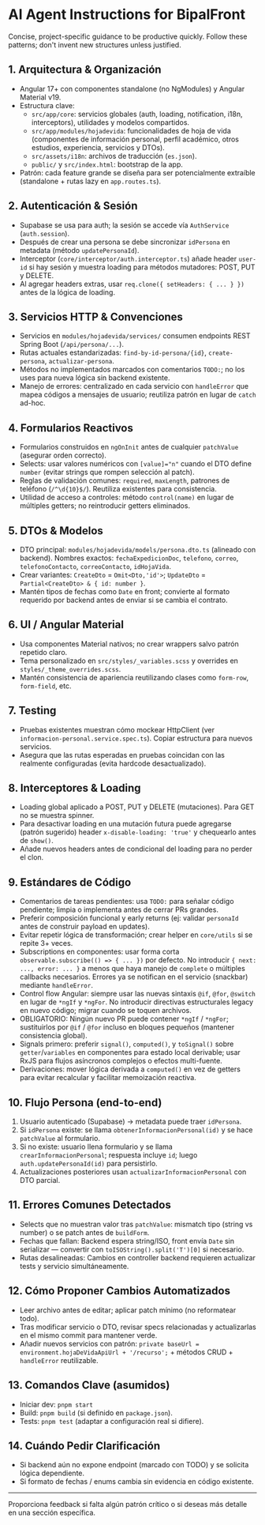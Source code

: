 # AI Agent Instructions for BipalFront

Concise, project-specific guidance to be productive quickly. Follow these patterns; don't invent new structures unless justified.

## 1. Arquitectura & Organización
- Angular 17+ con componentes standalone (no NgModules) y Angular Material v19.
- Estructura clave:
  - `src/app/core`: servicios globales (auth, loading, notification, i18n, interceptors), utilidades y modelos compartidos.
  - `src/app/modules/hojadevida`: funcionalidades de hoja de vida (componentes de información personal, perfil académico, otros estudios, experiencia, servicios y DTOs).
  - `src/assets/i18n`: archivos de traducción (`es.json`).
  - `public/` y `src/index.html`: bootstrap de la app.
- Patrón: cada feature grande se diseña para ser potencialmente extraíble (standalone + rutas lazy en `app.routes.ts`).

## 2. Autenticación & Sesión
- Supabase se usa para auth; la sesión se accede vía `AuthService` (`auth.session`).
- Después de crear una persona se debe sincronizar `idPersona` en metadata (método `updatePersonaId`).
- Interceptor (`core/interceptor/auth.interceptor.ts`) añade header `user-id` si hay sesión y muestra loading para métodos mutadores: POST, PUT y DELETE.
- Al agregar headers extras, usar `req.clone({ setHeaders: { ... } })` antes de la lógica de loading.

## 3. Servicios HTTP & Convenciones
- Servicios en `modules/hojadevida/services/` consumen endpoints REST Spring Boot (`/api/persona/...`).
- Rutas actuales estandarizadas: `find-by-id-persona/{id}`, `create-persona`, `actualizar-persona`.
- Métodos no implementados marcados con comentarios `TODO:`; no los uses para nueva lógica sin backend existente.
- Manejo de errores: centralizado en cada servicio con `handleError` que mapea códigos a mensajes de usuario; reutiliza patrón en lugar de `catch` ad-hoc.

## 4. Formularios Reactivos
- Formularios construidos en `ngOnInit` antes de cualquier `patchValue` (asegurar orden correcto).
- Selects: usar valores numéricos con `[value]="n"` cuando el DTO define `number` (evitar strings que rompen selección al patch).
- Reglas de validación comunes: `required`, `maxLength`, patrones de teléfono (`/^\d{10}$/`). Reutiliza existentes para consistencia.
- Utilidad de acceso a controles: método `control(name)` en lugar de múltiples getters; no reintroducir getters eliminados.

## 5. DTOs & Modelos
- DTO principal: `modules/hojadevida/models/persona.dto.ts` (alineado con backend). Nombres exactos: `fechaExpedicionDoc`, `telefono`, `correo`, `telefonoContacto`, `correoContacto`, `idHojaVida`.
- Crear variantes: `CreateDto` = `Omit<Dto,'id'>`; `UpdateDto` = `Partial<CreateDto> & { id: number }`.
- Mantén tipos de fechas como `Date` en front; convierte al formato requerido por backend antes de enviar si se cambia el contrato.

## 6. UI / Angular Material
- Usa componentes Material nativos; no crear wrappers salvo patrón repetido claro.
- Tema personalizado en `src/styles/_variables.scss` y overrides en `styles/_theme_overrides.scss`.
- Mantén consistencia de apariencia reutilizando clases como `form-row`, `form-field`, etc.

## 7. Testing
- Pruebas existentes muestran cómo mockear HttpClient (ver `informacion-personal.service.spec.ts`). Copiar estructura para nuevos servicios.
- Asegura que las rutas esperadas en pruebas coincidan con las realmente configuradas (evita hardcode desactualizado).

## 8. Interceptores & Loading
- Loading global aplicado a POST, PUT y DELETE (mutaciones). Para GET no se muestra spinner.
- Para desactivar loading en una mutación futura puede agregarse (patrón sugerido) header `x-disable-loading: 'true'` y chequearlo antes de `show()`.
- Añade nuevos headers antes de condicional del loading para no perder el clon.

## 9. Estándares de Código
- Comentarios de tareas pendientes: usa `TODO:` para señalar código pendiente; limpia o implementa antes de cerrar PRs grandes.
- Preferir composición funcional y early returns (ej: validar `personaId` antes de construir payload en updates).
- Evitar repetir lógica de transformación; crear helper en `core/utils` si se repite 3+ veces.
- Subscriptions en componentes: usar forma corta `observable.subscribe(() => { ... })` por defecto. No introducir `{ next: ..., error: ... }` a menos que haya manejo de `complete` o múltiples callbacks necesarios. Errores ya se notifican en el servicio (snackbar) mediante `handleError`.
- Control flow Angular: siempre usar las nuevas sintaxis `@if`, `@for`, `@switch` en lugar de `*ngIf` y `*ngFor`. No introducir directivas estructurales legacy en nuevo código; migrar cuando se toquen archivos.
 - OBLIGATORIO: Ningún nuevo PR puede contener `*ngIf` / `*ngFor`; sustituirlos por `@if` / `@for` incluso en bloques pequeños (mantener consistencia global).
 - Signals primero: preferir `signal()`, `computed()`, y `toSignal()` sobre `getter`/`variables` en componentes para estado local derivable; usar RxJS para flujos asíncronos complejos o efectos multi-fuente.
 - Derivaciones: mover lógica derivada a `computed()` en vez de getters para evitar recalcular y facilitar memoización reactiva.

## 10. Flujo Persona (end-to-end)
1. Usuario autenticado (Supabase) -> metadata puede traer `idPersona`.
2. Si `idPersona` existe: se llama `obtenerInformacionPersonal(id)` y se hace `patchValue` al formulario.
3. Si no existe: usuario llena formulario y se llama `crearInformacionPersonal`; respuesta incluye `id`; luego `auth.updatePersonaId(id)` para persistirlo.
4. Actualizaciones posteriores usan `actualizarInformacionPersonal` con DTO parcial.

## 11. Errores Comunes Detectados
- Selects que no muestran valor tras `patchValue`: mismatch tipo (string vs number) o se patch antes de `buildForm`.
- Fechas que fallan: Backend espera string/ISO, front envía `Date` sin serializar — convertir con `toISOString().split('T')[0]` si necesario.
- Rutas desalineadas: Cambios en controller backend requieren actualizar tests y servicio simultáneamente.

## 12. Cómo Proponer Cambios Automatizados
- Leer archivo antes de editar; aplicar patch mínimo (no reformatear todo).
- Tras modificar servicio o DTO, revisar specs relacionadas y actualizarlas en el mismo commit para mantener verde.
- Añadir nuevos servicios con patrón: `private baseUrl = environment.hojaDeVidaApiUrl + '/recurso';` + métodos CRUD + `handleError` reutilizable.

## 13. Comandos Clave (asumidos)
- Iniciar dev: `pnpm start`
- Build: `pnpm build` (si definido en `package.json`).
- Tests: `pnpm test` (adaptar a configuración real si difiere).

## 14. Cuándo Pedir Clarificación
- Si backend aún no expone endpoint (marcado con TODO) y se solicita lógica dependiente.
- Si formato de fechas / enums cambia sin evidencia en código existente.

---
Proporciona feedback si falta algún patrón crítico o si deseas más detalle en una sección específica.
